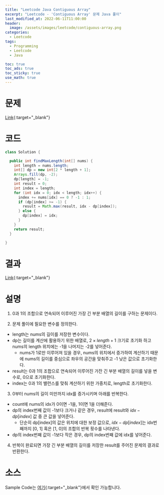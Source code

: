 ```yaml
---
title: "Leetcode Java Contiguous Array"
excerpt: "Leetcode - 'Contiguous Array' 문제 Java 풀이"
last_modified_at: 2022-06-11T11:00:00
header:
  image: /assets/images/leetcode/contiguous-array.png
categories:
  - Leetcode
tags:
  - Programming
  - Leetcode
  - Java

toc: true
toc_ads: true
toc_sticky: true
use_math: true
---
```

# 문제
[Link](https://leetcode.com/problems/contiguous-array/){:target="_blank"}

# 코드
```java
class Solution {

  public int findMaxLength(int[] nums) {
    int length = nums.length;
    int[] dp = new int[2 * length + 1];
    Arrays.fill(dp, -2);
    dp[length] = -1;
    int result = 0;
    int index = length;
    for (int idx = 0; idx < length; idx++) {
      index += nums[idx] == 0 ? -1 : 1;
      if (dp[index] >= -1) {
        result = Math.max(result, idx - dp[index]);
      } else {
        dp[index] = idx;
      }
    }
    return result;
  }

}
```

# 결과
[Link](https://leetcode.com/submissions/detail/719265380/){:target="_blank"}

# 설명
1. 0과 1의 조합으로 연속되어 이루어진 가장 긴 부분 배열의 길이를 구하는 문제이다.

2. 문제 풀이에 필요한 변수를 정의한다.
- length는 nums의 길이를 저장한 변수이다.
- dp는 길이를 계산에 활용하기 위한 배열로, $2 \times length + 1$ 크기로 초기화 하고 nums의 length 위치에는 -1을 나머지는 -2를 넣어준다.
  - nums가 1로만 이루어져 있을 경우, nums의 위치에서 증가하여 계산하기 때문에 nums의 길이를 중심으로 좌우의 공간을 맞춰주고 -1 낮은 값으로 초기화한다.
- result는 0과 1의 조합으로 연속되어 이루어진 가잔 긴 부분 배열의 길이를 넣을 변수로, 0으로 초기화한다.
- index는 0과 1의 밸런스를 맞춰 계산하기 위한 가중치로, length로 초기화한다.

3. 0부터 nums의 길이 미만까지 idx를 증가시키며 아래를 반복한다.
- count에 nums의 idx가 0이면 -1을, 1이면 1을 더해준다.
- dp의 index번째 값이 -1보다 크거나 같은 경우, result에 result와 $idx - dp[index]$ 값 중 큰 값을 넣어준다.
  - 단순히 dp[index]의 값은 위치에 대한 보정 값으로, $idx - dp[index]$는 idx번째까지 [0, 1] 혹은 [1, 0]의 조합의 반복 횟수를 나타낸다.
- dp의 index번째 값이 -1보다 작은 경우, dp의 index번째 값에 idx를 넣어준다.

4. 반복이 완료되면 가장 긴 부분 배열의 길이를 저장한 result를 주어진 문제의 결과로 반환한다.

# 소스
Sample Code는 [여기](https://github.com/GracefulSoul/leetcode/blob/master/src/main/java/gracefulsoul/problems/ContiguousArray.java){:target="_blank"}에서 확인 가능합니다.